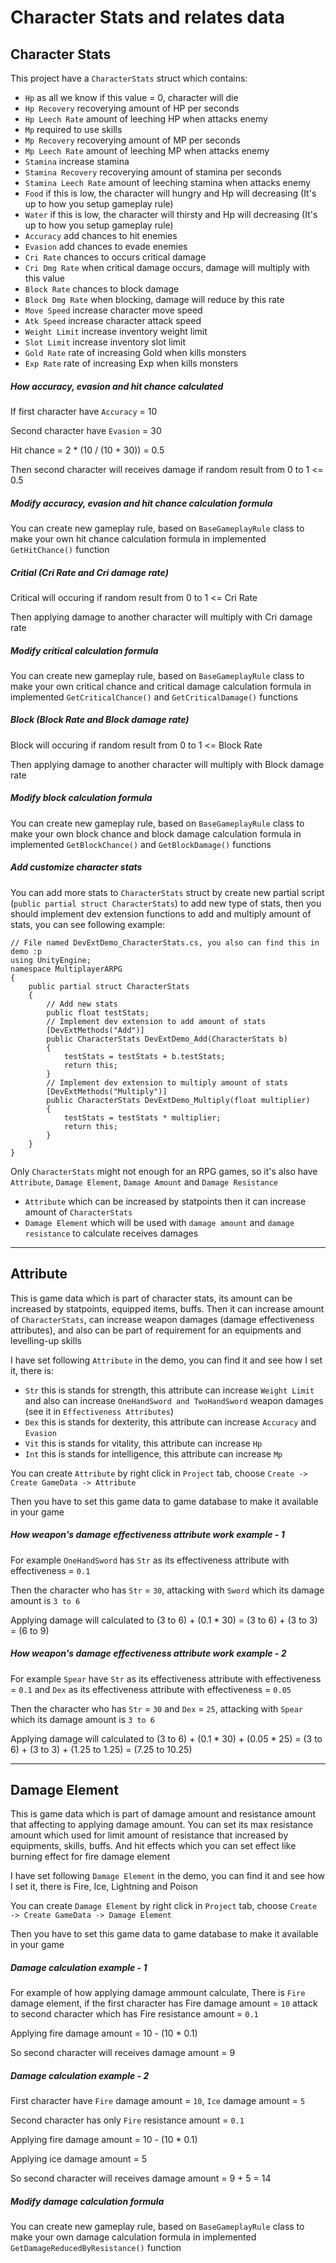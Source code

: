 # Character Stats and relates data

## Character Stats

This project have a `CharacterStats` struct which contains:

*   `Hp` as all we know if this value = 0, character will die
*   `Hp Recovery` recoverying amount of HP per seconds
*   `Hp Leech Rate` amount of leeching HP when attacks enemy
*   `Mp` required to use skills
*   `Mp Recovery` recoverying amount of MP per seconds
*   `Mp Leech Rate` amount of leeching MP when attacks enemy
*   `Stamina` increase stamina
*   `Stamina Recovery` recoverying amount of stamina per seconds
*   `Stamina Leech Rate` amount of leeching stamina when attacks enemy
*   `Food` if this is low, the character will hungry and Hp will decreasing (It's up to how you setup gameplay rule)
*   `Water` if this is low, the character will thirsty and Hp will decreasing (It's up to how you setup gameplay rule)
*   `Accuracy` add chances to hit enemies
*   `Evasion` add chances to evade enemies
*   `Cri Rate` chances to occurs critical damage
*   `Cri Dmg Rate` when critical damage occurs, damage will multiply with this value
*   `Block Rate` chances to block damage
*   `Block Dmg Rate` when blocking, damage will reduce by this rate
*   `Move Speed` increase character move speed
*   `Atk Speed` increase character attack speed
*   `Weight Limit` increase inventory weight limit
*   `Slot Limit` increase inventory slot limit
*   `Gold Rate` rate of increasing Gold when kills monsters
*   `Exp Rate` rate of increasing Exp when kills monsters

##### How accuracy, evasion and hit chance calculated

If first character have `Accuracy` = 10

Second character have `Evasion` = 30

Hit chance = 2 * (10 / (10 + 30)) = 0.5

Then second character will receives damage if random result from 0 to 1 <= 0.5

##### Modify accuracy, evasion and hit chance calculation formula

You can create new gameplay rule, based on `BaseGameplayRule` class to make your own hit chance calculation formula in implemented `GetHitChance()` function

##### Critial (Cri Rate and Cri damage rate)

Critical will occuring if random result from 0 to 1 <= Cri Rate

Then applying damage to another character will multiply with Cri damage rate

##### Modify critical calculation formula

You can create new gameplay rule, based on `BaseGameplayRule` class to make your own critical chance and critical damage calculation formula in implemented `GetCriticalChance()` and `GetCriticalDamage()` functions

##### Block (Block Rate and Block damage rate)

Block will occuring if random result from 0 to 1 <= Block Rate

Then applying damage to another character will multiply with Block damage rate

##### Modify block calculation formula

You can create new gameplay rule, based on `BaseGameplayRule` class to make your own block chance and block damage calculation formula in implemented `GetBlockChance()` and `GetBlockDamage()` functions

##### Add customize character stats

You can add more stats to `CharacterStats` struct by create new partial script (`public partial struct CharacterStats`) to add new type of stats, then you should implement dev extension functions to add and multiply amount of stats, you can see following example:

```
// File named DevExtDemo_CharacterStats.cs, you also can find this in demo :p
using UnityEngine;
namespace MultiplayerARPG
{
    public partial struct CharacterStats
    {
        // Add new stats
        public float testStats;
        // Implement dev extension to add amount of stats
        [DevExtMethods("Add")]
        public CharacterStats DevExtDemo_Add(CharacterStats b)
        {
            testStats = testStats + b.testStats;
            return this;
        }
        // Implement dev extension to multiply amount of stats
        [DevExtMethods("Multiply")]
        public CharacterStats DevExtDemo_Multiply(float multiplier)
        {
            testStats = testStats * multiplier;
            return this;
        }
    }
}
```

Only `CharacterStats` might not enough for an RPG games, so it's also have `Attribute`, `Damage Element`, `Damage Amount` and `Damage Resistance`

*   `Attribute` which can be increased by statpoints then it can increase amount of `CharacterStats`
*   `Damage Element` which will be used with `damage amount` and `damage resistance` to calculate receives damages

* * *

## Attribute

This is game data which is part of character stats, its amount can be increased by statpoints, equipped items, buffs. Then it can increase amount of `CharacterStats`, can increase weapon damages (damage effectiveness attributes), and also can be part of requirement for an equipments and levelling-up skills

I have set following `Attribute` in the demo, you can find it and see how I set it, there is:
*   `Str` this is stands for strength, this attribute can increase `Weight Limit` and also can increase `OneHandSword and TwoHandSword` weapon damages (see it in `Effectiveness Attributes`) 
*   `Dex` this is stands for dexterity, this attribute can increase `Accuracy` and `Evasion`
*   `Vit` this is stands for vitality, this attribute can increase `Hp`
*   `Int` this is stands for intelligence, this attribute can increase `Mp`

You can create `Attribute` by right click in `Project` tab, choose `Create -> Create GameData -> Attribute`

Then you have to set this game data to game database to make it available in your game

##### How weapon's damage effectiveness attribute work example - 1

For example `OneHandSword` has `Str` as its effectiveness attribute with effectiveness = `0.1`

Then the character who has `Str` = `30`, attacking with `Sword` which its damage amount is `3 to 6`

Applying damage will calculated to (3 to 6) + (0.1 * 30) = (3 to 6) + (3 to 3) = (6 to 9)

##### How weapon's damage effectiveness attribute work example - 2

For example `Spear` have `Str` as its effectiveness attribute with effectiveness = `0.1` and `Dex` as its effectiveness attribute with effectiveness = `0.05`

Then the character who has `Str` = `30` and `Dex` = `25`, attacking with `Spear` which its damage amount is `3 to 6`

Applying damage will calculated to (3 to 6) + (0.1 * 30) + (0.05 * 25) = (3 to 6) + (3 to 3) + (1.25 to 1.25) = (7.25 to 10.25)

* * *

## Damage Element

This is game data which is part of damage amount and resistance amount that affecting to applying damage amount. You can set its max resistance amount which used for limit amount of resistance that increased by equipments, skills, buffs. And hit effects which you can set effect like burning effect for fire damage element

I have set following `Damage Element` in the demo, you can find it and see how I set it, there is Fire, Ice, Lightning and Poison

You can create `Damage Element` by right click in `Project` tab, choose `Create -> Create GameData -> Damage Element`

Then you have to set this game data to game database to make it available in your game

##### Damage calculation example - 1

For example of how applying damage ammount calculate, There is `Fire` damage element, if the first character has Fire damage amount = `10` attack to second character which has Fire resistance amount = `0.1`

Applying fire damage amount = 10 - (10 * 0.1)

So second character will receives damage amount = 9

##### Damage calculation example - 2

First character have `Fire` damage amount = `10`, `Ice` damage amount = `5`

Second character has only `Fire` resistance amount = `0.1`

Applying fire damage amount = 10 - (10 * 0.1)

Applying ice damage amount = 5

So second character will receives damage amount = 9 + 5 = 14

##### Modify damage calculation formula

You can create new gameplay rule, based on `BaseGameplayRule` class to make your own damage calculation formula in implemented `GetDamageReducedByResistance()` function
